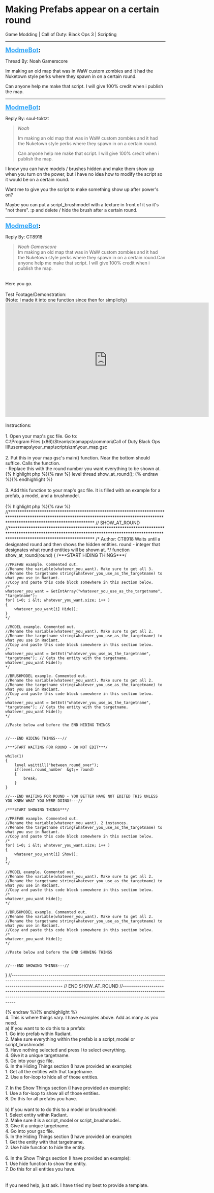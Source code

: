 # Making Prefabs appear on a certain round
Game Modding | Call of Duty: Black Ops 3 | Scripting

---
<strong style="font-size: 1.4em;"><span style="text-decoration: underline;text-decoration-color: #34a7f9;"><span style="color:#34a7f9;">ModmeBot</span></span>:</strong>

<p>Thread By: Noah Gamerscore<br /><p style="text-align:left;">Im making an old map that was in WaW custom zombies and it had the Nuketown style perks where they spawn in on a certain round.</p><p style="text-align:left;">Can anyone help me make that script. I will give 100% credit when i publish the map.</p></p>

---
<strong style="font-size: 1.4em;"><span style="text-decoration: underline;text-decoration-color: #34a7f9;"><span style="color:#34a7f9;">ModmeBot</span></span>:</strong>

<p>Reply By: soul-toktzt<br /><blockquote><em>Noah</em><p style="text-align:left;">Im making an old map that was in WaW custom zombies and it had the Nuketown style perks where they spawn in on a certain round.</p><p style="text-align:left;">Can anyone help me make that script. I will give 100% credit when i publish the map.</p></blockquote><p style="text-align:left;">I know you can have models / brushes hidden and make them show up when you turn on the power, but i have no idea how to modify the script so it would be on a certain round.</p><p style="text-align:left;"></p><p style="text-align:left;">Want me to give you the script to make something show up after power&#39;s on?</p><p style="text-align:left;"></p><p style="text-align:left;">Maybe you can put a script_brushmodel with a texture in front of it so it&#39;s &quot;not there&quot;. :p and delete / hide the brush after a certain round.</p></p>

---
<strong style="font-size: 1.4em;"><span style="text-decoration: underline;text-decoration-color: #34a7f9;"><span style="color:#34a7f9;">ModmeBot</span></span>:</strong>

<p>Reply By: CT8918<br /><blockquote><em>Noah Gamerscore</em><br />Im making an old map that was in WaW custom zombies and it had the Nuketown style perks where they spawn in on a certain round.Can anyone help me make that script. I will give 100% credit when i publish the map.</blockquote><br /> Here you go.<br /> <br />Test Footage/Demonstration:<br />(Note: I made it into one function since then for simplicity)<br /> <iframe type="text/html" width="640" height="360" src="https://www.youtube.com/embed/EZjJhesZ_ag" frameborder="0"></iframe><br /> <br />Instructions:<br /> <br />1. Open your map&#39;s gsc file. Go to: <br />C:\Program Files (x86)\Steam\steamapps\common\Call of Duty Black Ops III\usermaps\your_map\scripts\zm\your_map.gsc<br /> <br />2. Put this in your map gsc&#39;s main() function. Near the bottom should suffice. Calls the function.<br />    - Replace this with the round number you want everything to be shown at.<br />{% highlight php %}{% raw %}
level thread show_at_round();
{% endraw %}{% endhighlight %}
 <br /> <br />3. Add this function to your map&#39;s gsc file. It is filled with an example for a prefab, a model, and a brushmodel. <br /> <br />{% highlight php %}{% raw %}
//*************************************************************************************************************************************************************************************
// SHOW_AT_ROUND
//*************************************************************************************************************************************************************************************
/*
Author: CT8918
Waits until a designated round and then shows the hidden entities.
round - integer that designates what round entities will be shown at.
*/
function show_at_round(round)
{
	/***START HIDING THINGS***/
	
	//PREFAB example. Commented out. 
	//Rename the variable(whatever_you_want). Make sure to get all 3.
	//Rename the targetname string(whatever_you_use_as_the_targetname) to what you use in Radiant. 
	//Copy and paste this code block somewhere in this section below. 
	/*
	whatever_you_want = GetEntArray("whatever_you_use_as_the_targetname", "targetname");
	for( i=0; i &lt; whatever_you_want.size; i++ )
	{
		whatever_you_want[i] Hide();
	}
	*/
	
	//MODEL example. Commented out. 
	//Rename the variable(whatever_you_want). Make sure to get all 2.
	//Rename the targetname string(whatever_you_use_as_the_targetname) to what you use in Radiant. 
	//Copy and paste this code block somewhere in this section below. 
	/*
	whatever_you_want = GetEnt("whatever_you_use_as_the_targetname", "targetname"); // Gets the entity with the targetname.
	whatever_you_want Hide();
	*/
	
	//BRUSHMODEL example. Commented out. 
	//Rename the variable(whatever_you_want). Make sure to get all 2.
	//Rename the targetname string(whatever_you_use_as_the_targetname) to what you use in Radiant. 
	//Copy and paste this code block somewhere in this section below. 
	/*
	whatever_you_want = GetEnt("whatever_you_use_as_the_targetname", "targetname"); // Gets the entity with the targetname.
	whatever_you_want Hide();
	*/
	
	//Paste below and before the END HIDING THINGS
	
	
	//---END HIDING THINGS---//
	
	/***START WAITING FOR ROUND - DO NOT EDIT***/
	
	while(1)
	{
		level waittill("between_round_over");
		if(level.round_number  &gt;= round)
		{
			break;
		}
	}
	
	//---END WAITING FOR ROUND - YOU BETTER HAVE NOT EDITED THIS UNLESS YOU KNEW WHAT YOU WERE DOING!---//

	/***START SHOWING THINGS***/
	
	//PREFAB example. Commented out. 
	//Rename the variable(whatever_you_want). 2 instances.
	//Rename the targetname string(whatever_you_use_as_the_targetname) to what you use in Radiant.
	//Copy and paste this code block somewhere in this section below. 
	/*
	for( i=0; i &lt; whatever_you_want.size; i++ )
	{
		whatever_you_want[i] Show();
	}
	*/
	
	//MODEL example. Commented out. 
	//Rename the variable(whatever_you_want). Make sure to get all 2.
	//Rename the targetname string(whatever_you_use_as_the_targetname) to what you use in Radiant. 
	//Copy and paste this code block somewhere in this section below. 
	/*
	whatever_you_want Hide();
	*/
	
	//BRUSHMODEL example. Commented out. 
	//Rename the variable(whatever_you_want). Make sure to get all 2.
	//Rename the targetname string(whatever_you_use_as_the_targetname) to what you use in Radiant. 
	//Copy and paste this code block somewhere in this section below. 
	/*
	whatever_you_want Hide();
	*/
	
	//Paste below and before the END SHOWING THINGS

		
	//---END SHOWING THINGS---//
}
//-------------------------------------------------------------------------------------------------------------------------------------------------------------------------------------
// END SHOW_AT_ROUND
//-------------------------------------------------------------------------------------------------------------------------------------------------------------------------------------


{% endraw %}{% endhighlight %}
 <br />4. This is where things vary. I have examples above. Add as many as you need.<br />    a) If you want to to do this to a prefab:<br />          1. Go into prefab within Radiant.<br />          2. Make sure everything within the prefab is a script_model or script_brushmodel.<br />          3. Have nothing selected and press I to select everything.<br />          4. Give it a unique targetname.<br />          5. Go into your gsc file.<br />          6. In the Hiding Things section (I have provided an example):<br />                    1. Get all the entities with that targetname.<br />                    2. Use a for-loop to hide all of those entities.<br />          <br />          7. In the Show Things section (I have provided an example):<br />                    1. Use a for-loop to show all of those entities.<br />          8. Do this for all prefabs you have.<br /> <br />    b) If you want to to do this to a model or brushmodel:<br />          1. Select entity within Radiant.<br />          2. Make sure it is a script_model or script_brushmodel..<br />          3. Give it a unique targetname.<br />          4. Go into your gsc file.<br />          5. In the Hiding Things section (I have provided an example):<br />                    1. Get the entity with that targetname.<br />                    2. Use hide function to hide the entity.<br />          <br />          6. In the Show Things section (I have provided an example):<br />                    1. Use hide function to show the entity.<br />          7. Do this for all entities you have.<br /> <br /> <br />If you need help, just ask. I have tried my best to provide a template.</p>
